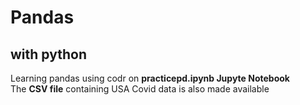 # Pandas
## with python
Learning pandas using codr on **practicepd.ipynb Jupyte Notebook**    
The **CSV file** containing USA Covid data is also made available
